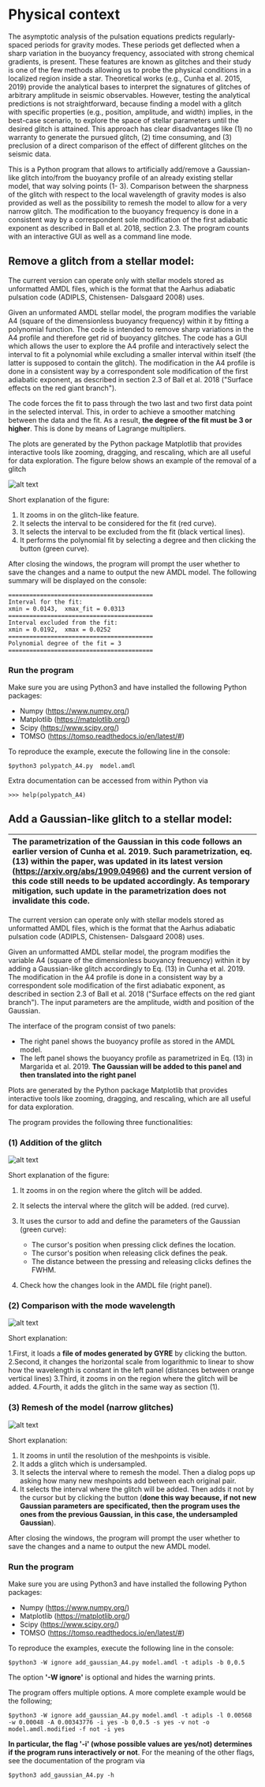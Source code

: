 # Physical context

The asymptotic analysis of the pulsation equations predicts regularly-spaced periods for gravity
modes. These periods get deflected when a sharp variation in the buoyancy frequency, associated with
strong chemical gradients, is present. These features are known as glitches and their study is one of
the few methods allowing us to probe the physical conditions in a localized region inside a star.
Theoretical works (e.g., Cunha et al. 2015, 2019) provide the analytical bases to interpret the
signatures of glitches of arbitrary amplitude in seismic observables. However, testing the analytical
predictions is not straightforward, because finding a model with a glitch with specific properties (e.g.,
position, amplitude, and width) implies, in the best-case scenario, to explore the space of stellar
parameters until the desired glitch is attained. This approach has clear disadvantages like (1) no
warranty to generate the pursued glitch, (2) time consuming, and (3) preclusion of a direct comparison
of the effect of different glitches on the seismic data.

This is a Python program that allows to artificially add/remove a Gaussian-like
glitch into/from the buoyancy profile of an already existing stellar model, that way solving points (1-
3). Comparison between the sharpness of the glitch with respect to the local wavelength of gravity
modes is also provided as well as the possibility to remesh the model to allow for a very narrow glitch.
The modification to the buoyancy frequency is done in a consistent way by a correspondent sole
modification of the first adiabatic exponent as described in Ball et al. 2018, section 2.3. The program
counts with an interactive GUI as well as a command line mode.

## Remove a glitch from a stellar model:

The current version can operate only with stellar models stored as unformatted AMDL
files, which is the format that the Aarhus adiabatic pulsation code (ADIPLS, Chistensen-
Dalsgaard 2008) uses.

Given an unformated AMDL stellar model, the program modifies the variable A4 (square of the dimensionless buoyancy frequency) within it
by fitting a polynomial function. The code is intended to remove sharp variations in the A4 profile and therefore
get rid of buoyancy glitches. The code has a GUI which allows the user to explore the A4 profile and
interactively select the interval to fit a polynomial while excluding a
smaller interval within itself (the latter is supposed to contain the
glitch). The modification in the A4 profile is done in a consistent way by a
correspondent sole modification of the first adiabatic exponent, as
described in section 2.3 of Ball et al. 2018 ("Surface effects on
the red giant branch").

The code forces the fit to pass through the two last and two
first data point in the selected interval. This, in order to achieve a 
smoother matching between the data and the fit. As a result, **the degree 
of the fit must be 3 or higher**. This is done by means of Lagrange multipliers.

The plots are generated by the Python package Matplotlib that provides interactive tools like zooming, dragging,
and rescaling, which are all useful for data exploration. The figure below shows an example of the removal of a glitch

![alt text](https://github.com/stefano-rgc/glitch_add_and_remove/blob/master/exemplary_images/remove_glitch.gif)

Short explanation of the figure:

1. It zooms in on the glitch-like feature.
2. It selects the interval to be considered for the fit (red curve).
3. It selects the interval to be excluded from the fit (black vertical lines).
4. It performs the polynomial fit by selecting a degree and then clicking the button (green curve).

After closing the windows, the program will prompt the user whether to save the changes and a name to output the new AMDL model. The following summary will be displayed on the console:

```
=========================================
Interval for the fit:
xmin = 0.0143, 	xmax_fit = 0.0313
=========================================
Interval excluded from the fit:
xmin = 0.0192, 	xmax = 0.0252
=========================================
Polynomial degree of the fit = 3
=========================================
```

### Run the program

Make sure you are using Python3 and have installed the following Python packages:

  - Numpy (https://www.numpy.org/)
  - Matplotlib (https://matplotlib.org/)
  - Scipy (https://www.scipy.org/)
  - TOMSO (https://tomso.readthedocs.io/en/latest/#)  


To reproduce the example, execute the following line in the console:

```
$python3 polypatch_A4.py  model.amdl 
```

Extra documentation can be accessed from within Python via

```
>>> help(polypatch_A4)
```

## Add a Gaussian-like glitch to a stellar model:


|The parametrization of the Gaussian in this code follows an earlier version of  Cunha et al. 2019. Such parametrization, eq. (13) within the paper, was updated in its latest version (https://arxiv.org/abs/1909.04966) and the current version of this code still needs to be updated accordingly. As temporary mitigation, such update in the parametrization does not invalidate this code.|
|:--- |


The current version can operate only with stellar models stored as unformatted AMDL
files, which is the format that the Aarhus adiabatic pulsation code (ADIPLS, Chistensen-
Dalsgaard 2008) uses.

Given an unformatted AMDL stellar model, the program modifies the variable A4 (square of the dimensionless buoyancy frequency) within it by adding a Gaussian-like glitch accordingly to Eq. (13) in Cunha et al. 2019. The modification in the A4 profile is done in a consistent way by a correspondent sole modification of the first adiabatic exponent, as described in section 2.3 of Ball et al. 2018 ("Surface effects on the red giant branch"). The input parameters are the amplitude, width and position of the Gaussian. 

The interface of the program consist of two panels:

- The right panel shows the buoyancy profile as stored in the AMDL model.
- The left panel shows the buoyancy profile as parametrized in Eq. (13) in Margarida et al. 2019. **The Gaussian will be added to this panel and then translated into the right panel**

Plots are generated by the Python package Matplotlib that provides interactive tools like zooming, dragging,
and rescaling, which are all useful for data exploration.

The program provides the following three functionalities:

### (1) Addition of the glitch

![alt text](https://github.com/stefano-rgc/glitch_add_and_remove/blob/master/exemplary_images/add_glitch1.gif)

Short explanation of the figure:

1. It zooms in on the region where the glitch will be added.
2. It selects the interval where the glitch will be added. (red curve).
3. It uses the cursor to add and define the parameters of the Gaussian (green curve):

   - The cursor's position when pressing click defines the location.
   - The cursor's position when releasing click defines the peak.
   - The distance between the pressing and releasing clicks defines the FWHM.

4. Check how the changes look in the AMDL file (right panel).

### (2) Comparison with the mode wavelength

![alt text](https://github.com/stefano-rgc/glitch_add_and_remove/blob/master/exemplary_images/add_glitch2.gif)

Short explanation:

1.First, it loads a **file of modes generated by GYRE** by clicking the button.
2.Second, it changes the horizontal scale from logarithmic to linear to show how the wavelength is constant in the left panel (distances between orange vertical lines) 
3.Third, it zooms in on the region where the glitch will be added.
4.Fourth, it adds the glitch in the same way as section (1).


### (3) Remesh of the model (narrow glitches)

![alt text](https://github.com/stefano-rgc/glitch_add_and_remove/blob/master/exemplary_images/add_glitch3.gif)

Short explanation:

1. It zooms in until the resolution of the meshpoints is visible.
2. It adds a glitch which is undersampled.
3. It selects the interval where to remesh the model. Then a dialog pops up asking how many new meshpoints add between each original pair.
4. It selects the interval where the glitch will be added. Then adds it not by the cursor but by clicking the button (**done this way because, if not new Gaussian parameters are specificated, then the program uses the ones from the previous Gaussian, in this case, the undersampled Gaussian**).

After closing the windows, the program will prompt the user whether to save the changes and a name to output the new AMDL model.

### Run the program

Make sure you are using Python3 and have installed the following Python packages:

  - Numpy (https://www.numpy.org/)
  - Matplotlib (https://matplotlib.org/)
  - Scipy (https://www.scipy.org/)
  - TOMSO (https://tomso.readthedocs.io/en/latest/#)

To reproduce the examples, execute the following line in the console:

```
$python3 -W ignore add_gaussian_A4.py model.amdl -t adipls -b 0,0.5 
```

The option **'-W ignore'** is optional and hides the warning prints.

The program offers multiple options. A more complete example would be the following;

```
$python3 -W ignore add_gaussian_A4.py model.amdl -t adipls -l 0.00568 -w 0.00048 -A 0.00343776 -i yes -b 0,0.5 -s yes -v not -o model.amdl.modified -f not -i yes
```

**In particular, the flag '-i' (whose possible values are yes/not) determines if the program runs interactively or not**. For the meaning of the other flags, see the documentation of the program via 

```
$python3 add_gaussian_A4.py -h
```
